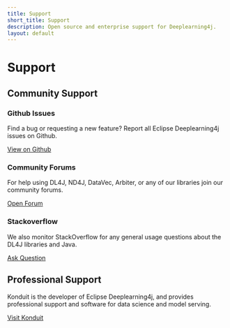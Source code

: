 ```yaml
---
title: Support
short_title: Support
description: Open source and enterprise support for Deeplearning4j.
layout: default
---
```


# Support

## Community Support

### Github Issues

 Find a bug or requesting a new feature? Report all Eclipse Deeplearning4j issues on Github.

 [View on Github](https://github.com/eclipse/deeplearning4j/issues)

### Community Forums

 For help using DL4J, ND4J, DataVec, Arbiter, or any of our libraries join our community forums.

[Open Forum](https://community.konduit.ai/)

### Stackoverflow

 We also monitor StackOverflow for any general usage questions about the DL4J libraries and Java.

 [Ask Question](https://stackoverflow.com/search?tab=newest&q=deeplearning4j)

## Professional Support

Konduit is the developer of Eclipse Deeplearning4j, and provides professional support and software for data science and model serving.

 [Visit Konduit](https://konduit.ai/)

